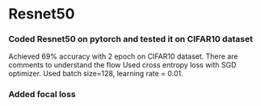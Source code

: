 # Resnet50

### Coded Resnet50 on pytorch and tested it on CIFAR10 dataset

Achieved 69% accuracy with 2 epoch on CIFAR10 dataset.
There are comments to understand the flow 
Used cross entropy loss with SGD optimizer.
Used batch size=128, learning rate = 0.01.


### Added focal loss
